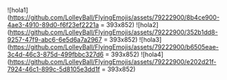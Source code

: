 ![hola1](https://github.com/LolleyBall/FlyingEmojis/assets/79222900/8b4ce900-4ae3-4910-89d0-f6f23ef2221a = 393x852)
![hola2](https://github.com/LolleyBall/FlyingEmojis/assets/79222900/352b1dd8-9257-47f9-abc6-6e5d6a7a2967 = 393x852)
![hola3](https://github.com/LolleyBall/FlyingEmojis/assets/79222900/b6505eae-3c4d-46c3-875d-499fbbc327d6 = 393x852)
![hola4](https://github.com/LolleyBall/FlyingEmojis/assets/79222900/e202d21f-7924-46c1-899c-5d8105e3dd1f = 393x852)
